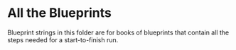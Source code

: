 # All the Blueprints

Blueprint strings in this folder are for books of blueprints that contain all the steps needed for a start-to-finish run.